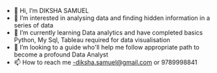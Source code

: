- 👋 Hi, I’m DIKSHA SAMUEL 
- 👀 I’m interested in analysing data and finding hidden information in a series of data 
- 🌱 I’m currently learning Data analytics and have completed basics Python, My Sql, Tableau required for data visualisation 
- 💞️ I’m looking to a guide who'll help me follow appropriate path to become a profound Data Analyst 
- 📫 How to reach me -diksha.samuel@gmail.com or 9789998841 

<!---
diksha2196/diksha2196 is a ✨ special ✨ repository because its `README.md` (this file) appears on your GitHub profile.
You can click the Preview link to take a look at your changes.
--->
